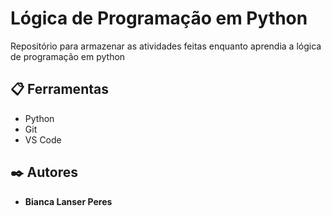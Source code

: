 # Lógica de Programação em Python

Repositório para armazenar as atividades feitas enquanto aprendia a lógica de programação em python

## 📋 Ferramentas

* Python
* Git
* VS Code

## ✒️ Autores

* **Bianca Lanser Peres** 

